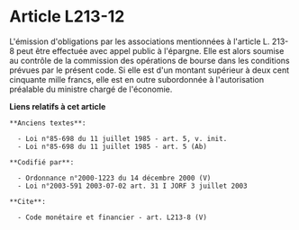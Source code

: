# Article L213-12

L'émission d'obligations par les associations mentionnées à l'article L. 213-8 peut être effectuée avec appel public à
l'épargne. Elle est alors soumise au contrôle de la commission des opérations de bourse dans les conditions prévues par le
présent code. Si elle est d'un montant supérieur à deux cent cinquante mille francs, elle est en outre subordonnée à
l'autorisation préalable du ministre chargé de l'économie.

**Liens relatifs à cet article**

	**Anciens textes**:

	  - Loi n°85-698 du 11 juillet 1985 - art. 5, v. init.
	  - Loi n°85-698 du 11 juillet 1985 - art. 5 (Ab)

	**Codifié par**:

	  - Ordonnance n°2000-1223 du 14 décembre 2000 (V)
	  - Loi n°2003-591 2003-07-02 art. 31 I JORF 3 juillet 2003

	**Cite**:

	  - Code monétaire et financier - art. L213-8 (V)
